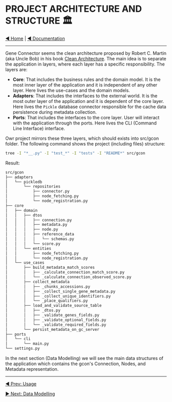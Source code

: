 # PROJECT ARCHITECTURE AND STRUCTURE 🏛️

[◀️ Home](https://github.com/sgelias/gene-connector-cli/blob/main/README.md) | [◀️ Documentation](https://github.com/sgelias/gene-connector-cli/blob/main/docs/README.md)

___

Gene Connector seems the clean architecture proposed by Robert C. Martin (aka Uncle Bob) in his book [Clean Architecture](https://www.amazon.com.br/Clean-Architecture-Craftsmans-Software-Structure/dp/0134494164). The main idea is to separate the application in layers, where each layer has a specific responsibility. The layers are:

- **Core**: That includes the business rules and the domain model. It is the most inner layer of the application and it is independent of any other layer. Here lives the use-cases and the domain models.
- **Adapters**: That includes the interfaces to the external world. It is the most outer layer of the application and it is dependent of the core layer. Here lives the `Pickle` database connector responsible for the cache data persistence during metadata collection.
- **Ports**: That includes the interfaces to the core layer. User will interact with the application through the ports. Here lives the CLI (Command Line Interface) interface.

Owr project mirrors these three layers, which should exists into src/gcon folder. The following command shows the project (including files) structure:

```bash
tree -I "*__.py" -I "test_*" -I "tests" -I "README*" src/gcon
```

Result:

```bash
src/gcon
├── adapters
│   └── pickledb
│       └── repositories
│           ├── connector.py
│           ├── node_fetching.py
│           └── node_registration.py
├── core
│   ├── domain
│   │   ├── dtos
│   │   │   ├── connection.py
│   │   │   ├── metadata.py
│   │   │   ├── node.py
│   │   │   ├── reference_data
│   │   │   │   └── schemas.py
│   │   │   └── score.py
│   │   └── entities
│   │       ├── node_fetching.py
│   │       └── node_registration.py
│   └── use_cases
│       ├── build_metadata_match_scores
│       │   ├── _calculate_connection_match_score.py
│       │   └── _calculate_connection_observed_score.py
│       ├── collect_metadata
│       │   ├── _chunks_accessions.py
│       │   ├── _collect_single_gene_metadata.py
│       │   ├── _collect_unique_identifiers.py
│       │   └── _place_qualifiers.py
│       ├── load_and_validate_source_table
│       │   ├── _dtos.py
│       │   ├── _validate_genes_fields.py
│       │   ├── _validate_optional_fields.py
│       │   └── _validate_required_fields.py
│       └── persist_metadata_on_gc_server
├── ports
│   └── cli
│       └── main.py
└── settings.py
```

In the next section (Data Modelling) we will see the main data structures of the application which contains the gcon's Connection, Nodes, and Metadata representation.

___

[◀️ Prev: Usage](https://github.com/sgelias/gene-connector-cli/blob/main/docs/book/02_usage.md)

[▶️ Next: Data Modelling](https://github.com/sgelias/gene-connector-cli/blob/main/docs/book/04_data_modelling.md)
